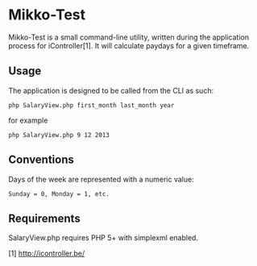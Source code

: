 # Mikko-Test

Mikko-Test is a small command-line utility, written during the application process for iController[1]. It will calculate paydays for a given timeframe.

## Usage
The application is designed to be called from the CLI as such:

    php SalaryView.php first_month last_month year

for example

    php SalaryView.php 9 12 2013

## Conventions
Days of the week are represented with a numeric value:

    Sunday = 0, Monday = 1, etc.

## Requirements
SalaryView.php requires PHP 5+ with simplexml enabled.

[1] http://icontroller.be/ 